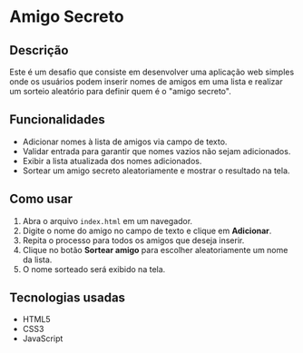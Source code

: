 # Amigo Secreto

## Descrição

Este é um desafio que consiste em desenvolver uma aplicação web simples onde os usuários podem inserir nomes de amigos em uma lista e realizar um sorteio aleatório para definir quem é o "amigo secreto".

## Funcionalidades

- Adicionar nomes à lista de amigos via campo de texto.
- Validar entrada para garantir que nomes vazios não sejam adicionados.
- Exibir a lista atualizada dos nomes adicionados.
- Sortear um amigo secreto aleatoriamente e mostrar o resultado na tela.

## Como usar

1. Abra o arquivo `index.html` em um navegador.
2. Digite o nome do amigo no campo de texto e clique em **Adicionar**.
3. Repita o processo para todos os amigos que deseja inserir.
4. Clique no botão **Sortear amigo** para escolher aleatoriamente um nome da lista.
5. O nome sorteado será exibido na tela.

## Tecnologias usadas

- HTML5
- CSS3
- JavaScript